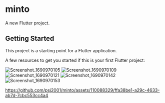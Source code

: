 # minto

A new Flutter project.

## Getting Started

This project is a starting point for a Flutter application.

A few resources to get you started if this is your first Flutter project:

![Screenshot_1690970105](https://github.com/psj2001/minto/assets/110088329/4cbd518f-bcf2-473b-bddf-c9402e80c3b3)
![Screenshot_1690970109](https://github.com/psj2001/minto/assets/110088329/a57d09cd-753c-4f8d-b41b-4a3ba6a74f3e)
![Screenshot_1690970121](https://github.com/psj2001/minto/assets/110088329/36a9fadb-eea4-4e27-b5d8-df4b76cbcaa9)
![Screenshot_1690970142](https://github.com/psj2001/minto/assets/110088329/154d32eb-3fa6-4ee4-9981-9a9d8c385e8a)
![Screenshot_1690970153](https://github.com/psj2001/minto/assets/110088329/87431787-9507-4e5b-8175-6f78556e9cf5)


https://github.com/psj2001/minto/assets/110088329/ffa38be1-a29c-4633-ab7d-7cbc553cc4a4

